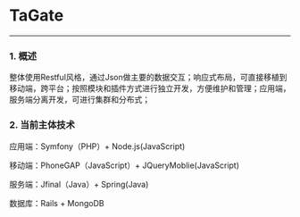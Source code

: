 <h1>TaGate</h1>
<hr/>
<h3>1. 概述</h3>
<p> 整体使用Restful风格，通过Json做主要的数据交互；响应式布局，可直接移植到移动端，跨平台；按照模块和插件方式进行独立开发，方便维护和管理；应用端，服务端分离开发，可进行集群和分布式；</p>
<h3>2. 当前主体技术</h3>
<p> 应用端：Symfony（PHP）+ Node.js(JavaScript)</p>
<p> 移动端：PhoneGAP（JavaScript）+ JQueryMoblie(JavaScript)</p>
<p> 服务端：Jfinal（Java）+ Spring(Java)</p>
<p> 数据库：Rails + MongoDB</p>


